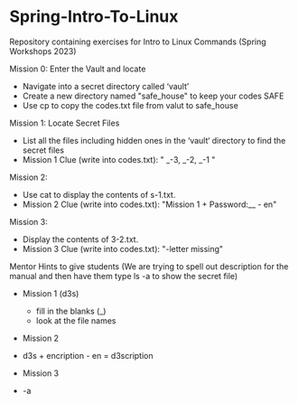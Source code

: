 # Spring-Intro-To-Linux
Repository containing exercises for Intro to Linux Commands (Spring Workshops 2023)

Mission 0: Enter the Vault and locate 
- Navigate into a secret directory called ‘vault’
- Create a new directory named "safe_house" to keep your codes SAFE
- Use cp to copy the codes.txt file from valut to safe_house

Mission 1: Locate Secret Files
- List all the files including hidden ones in the ‘vault‘ directory to find the secret files
- Mission 1 Clue (write into codes.txt): " _-3, _-2, _-1 "

Mission 2:
- Use cat to display the contents of s-1.txt.
- Mission 2 Clue (write into codes.txt): "Mission 1 + Password:__ - en"

Mission 3:
- Display the contents of 3-2.txt.
- Mission 3 Clue (write into codes.txt): "-letter missing"



Mentor Hints to give students (We are trying to spell out description for the manual and then have them type ls -a to show the secret file)
- Mission 1 (d3s)
  - fill in the blanks (_)
  - look at the file names

- Mission 2
- d3s + encription - en = d3scription

- Mission 3
- -a
